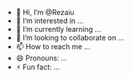 - 👋 Hi, I’m @Rezaiu
- 👀 I’m interested in ...
- 🌱 I’m currently learning ...
- 💞️ I’m looking to collaborate on ...
- 📫 How to reach me ...
- 😄 Pronouns: ...
- ⚡ Fun fact: ...

<!---
Rezaiu/Rezaiu is a ✨ special ✨ repository because its `README.md` (this file) appears on your GitHub profile.
You can click the Preview link to take a look at your changes.
--->
